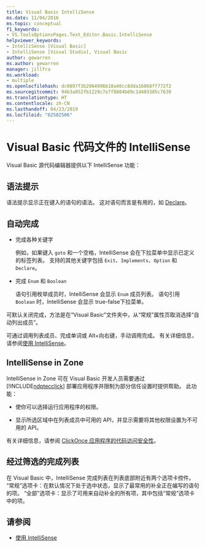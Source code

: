 ```yaml
---
title: Visual Basic IntelliSense
ms.date: 11/04/2016
ms.topic: conceptual
f1_keywords:
- VS.ToolsOptionsPages.Text_Editor.Basic.IntelliSense
helpviewer_keywords:
- IntelliSense [Visual Basic]
- IntelliSense [Visual Studio], Visual Basic
author: gewarren
ms.author: gewarren
manager: jillfra
ms.workload:
- multiple
ms.openlocfilehash: dc0897f3b2964996b18a40cc8dda16068ff772f2
ms.sourcegitcommit: 94b3a052fb1229c7e7f8804b09c1d403385c7630
ms.translationtype: HT
ms.contentlocale: zh-CN
ms.lasthandoff: 04/23/2019
ms.locfileid: "62582506"
---
```

# <a name="intellisense-for-visual-basic-code-files"></a>Visual Basic 代码文件的 IntelliSense

Visual Basic 源代码编辑器提供以下 IntelliSense 功能：

## <a name="syntax-tips"></a>语法提示

语法提示显示正在键入的语句的语法。 这对语句而言是有用的，如 [Declare](/dotnet/visual-basic/language-reference/statements/declare-statement)。

## <a name="automatic-completion"></a>自动完成

- 完成各种关键字

     例如，如果键入 `goto` 和一个空格，IntelliSense 会在下拉菜单中显示已定义的标签列表。 支持的其他关键字包括 `Exit`、`Implements`、`Option` 和 `Declare`。

- 完成 `Enum` 和 `Boolean`

    语句引用枚举成员时，IntelliSense 会显示 `Enum` 成员列表。 语句引用 `Boolean` 时，IntelliSense 会显示 true-false下拉菜单。

可默认关闭完成，方法是在“Visual Basic”文件夹中，从“常规”属性页取消选择“自动列出成员”。

可通过调用列表成员、完成单词或 Alt+向右键，手动调用完成。 有关详细信息，请参阅[使用 IntelliSense](../ide/using-intellisense.md)。

## <a name="intellisense-in-zone"></a>IntelliSense in Zone

IntelliSense in Zone 可在 Visual Basic 开发人员需要通过 [!INCLUDE[ndptecclick](../deployment/includes/ndptecclick_md.md)] 部署应用程序并限制为部分信任设置时提供帮助。 此功能：

- 使你可以选择运行应用程序的权限。

- 显示所选区域中在列表成员中可用的 API，并显示需要将其他权限设置为不可用的 API。

有关详细信息，请参阅 [ClickOnce 应用程序的代码访问安全性](../deployment/code-access-security-for-clickonce-applications.md)。

## <a name="filtered-completion-lists"></a>经过筛选的完成列表

在 Visual Basic 中，IntelliSense 完成列表在列表底部附近有两个选项卡控件。 “常规”选项卡：在默认情况下处于选中状态，显示了最常用的补全正在编写的语句的项。 “全部”选项卡：显示了可用来自动补全的所有项，其中包括“常规”选项卡中的项。

## <a name="see-also"></a>请参阅

- [使用 IntelliSense](../ide/using-intellisense.md)
